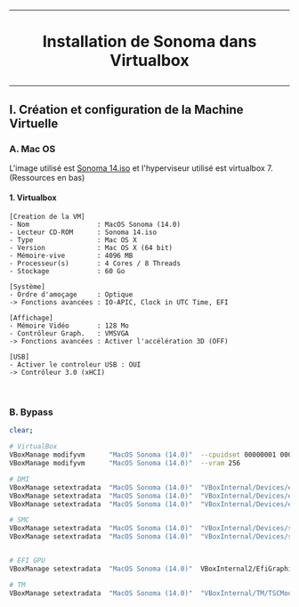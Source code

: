 --------------------------------------------------------------------------------------------------------------
# <p align='center'> Installation de Sonoma dans Virtualbox </p>

--------------------------------------------------------------------------------------------------------------
## I. Création et configuration de la Machine Virtuelle
### A. Mac OS
L'image utilisé est [Sonoma 14.iso](https://archive.org/details/macOS-X-images) et l'hyperviseur utilisé est virtualbox 7. (Ressources en bas)
#### 1. Virtualbox
```
[Creation de la VM]
- Nom                 : MacOS Sonoma (14.0)
- Lecteur CD-ROM      : Sonoma 14.iso
- Type                : Mac OS X
- Version             : Mac OS X (64 bit)
- Mémoire-vive        : 4096 MB
- Processeur(s)       : 4 Cores / 8 Threads
- Stockage            : 60 Go

[Système]
- Ordre d'amoçage     : Optique
-> Fonctions avancées : IO-APIC, Clock in UTC Time, EFI

[Affichage]
- Mémoire Vidéo       : 128 Mo
- Contrôleur Graph.   : VMSVGA
-> Fonctions avancées : Activer l'accélération 3D (OFF)

[USB]
- Activer le controleur USB : OUI
-> Contrôleur 3.0 (xHCI)
```

<br />

### B. Bypass
```bash
clear;

# VirtualBox
VBoxManage modifyvm      "MacOS Sonoma (14.0)"  --cpuidset 00000001 000106e5 00100800 0098e3fd bfebfbff
VBoxManage modifyvm      "MacOS Sonoma (14.0)"  --vram 256

# DMI
VBoxManage setextradata  "MacOS Sonoma (14.0)"  "VBoxInternal/Devices/efi/0/Config/DmiBoardProduct"    "Mac-551B86E5744E2388"
VBoxManage setextradata  "MacOS Sonoma (14.0)"  "VBoxInternal/Devices/efi/0/Config/DmiSystemProduct"   "MacBookPro15,1"
VBoxManage setextradata  "MacOS Sonoma (14.0)"  "VBoxInternal/Devices/efi/0/Config/DmiSystemVersion"   "1.0" 

# SMC
VBoxManage setextradata  "MacOS Sonoma (14.0)"  "VBoxInternal/Devices/smc/0/Config/DeviceKey"          "ourhardworkbythesewordsguardedpleasedontsteal(c)AppleComputerInc"
VBoxManage setextradata  "MacOS Sonoma (14.0)"  "VBoxInternal/Devices/smc/0/Config/GetKeyFromRealSMC"  "0"


# EFI GPU
VBoxManage setextradata  "MacOS Sonoma (14.0)"  VBoxInternal2/EfiGraphicsResolution                    "1920x1080"

# TM
VBoxManage setextradata  "MacOS Sonoma (14.0)"  "VBoxInternal/TM/TSCMode"                              "RealTSCOffset"
```
